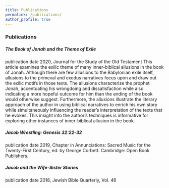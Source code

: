 ```yaml
---
title: Publications
permalink: /publications/
author_profile: true
---
```


### Publications

##### *The Book of Jonah and the Theme of Exile* 
publication date 2020, Journal for the Study of the Old Testament
This article examines the exilic theme of many inner-biblical allusions in the book of Jonah. Although there are few allusions to the Babylonian exile itself, allusions to the primeval and exodus narratives focus upon and draw out the exilic motifs in those texts. The allusions characterize the prophet Jonah, accentuating his wrongdoing and dissatisfaction while also indicating a more hopeful outcome for him than the ending of the book would otherwise suggest. Furthermore, the allusions illustrate the literary approach of the author in using biblical narratives to enrich his own story while simultaneously influencing the reader’s interpretation of the texts that he evokes. This insight into the author’s techniques is informative for exploring other instances of inner-biblical allusion in the book.



##### *Jacob Wrestling: Genesis 32:22-32* 
publication date 2019, Chapter in Annunciations: Sacred Music for the Twenty-First Century, ed. by George Corbett. Cambridge: Open Book Publishers.



##### *Jacob and the Wife-Sister Stories* 
publication date 2018, Jewish Bible Quarterly, Vol. 46
